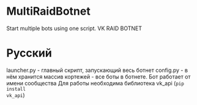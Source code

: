 # MultiRaidBotnet
Start multiple bots using one script. VK RAID BOTNET
# Русский
launcher.py - главный скрипт, запускающий весь ботнет
config.py - в нём хранится массив кортежей - все боты в ботнете.
Бот работает от имени сообщества
Для работы необходима библиотека vk_api (<code>pip install vk_api</code>)
